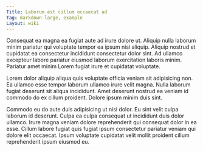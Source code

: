 ```yaml
---
Title: Laborum est cillum occaecat ad
Tag: markdown-large, example
Layout: wiki
---
```

Consequat ea magna ea fugiat aute ad irure dolore ut. Aliquip nulla laborum minim pariatur qui voluptate tempor ea ipsum nisi aliquip. Aliquip nostrud et cupidatat ea consectetur incididunt consectetur dolor sint. Ad ullamco excepteur labore pariatur eiusmod laborum exercitation laboris minim. Pariatur amet minim Lorem fugiat irure et cupidatat voluptate.

Lorem dolor aliquip aliqua quis voluptate officia veniam sit adipisicing non. Ea ullamco esse tempor laborum ullamco irure velit magna. Nulla laborum fugiat deserunt sit aliqua incididunt. Amet deserunt nostrud ea veniam id commodo do ex cillum proident. Dolore ipsum minim duis sint.

Commodo eu do aute duis adipisicing ut nisi dolor. Eu sint velit culpa laborum id deserunt. Culpa ea culpa consequat ut incididunt duis dolor ullamco. Irure magna veniam dolore reprehenderit qui consequat dolor in ea esse. Cillum labore fugiat quis fugiat ipsum consectetur pariatur veniam qui dolore elit occaecat. Ipsum voluptate cupidatat velit mollit proident cillum reprehenderit ipsum eiusmod eu.
